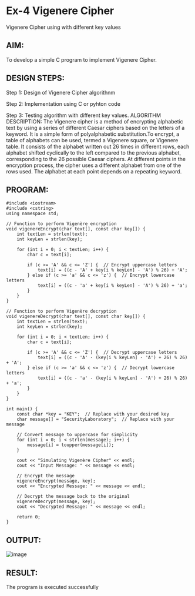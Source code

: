 # Ex-4 Vigenere Cipher

Vigenere Cipher using with different key values

## AIM:
To develop a simple C program to implement Vigenere Cipher.

## DESIGN STEPS:

Step 1: Design of Vigenere Cipher algorithnm

Step 2: Implementation using C or pyhton code

Step 3: Testing algorithm with different key values. ALGORITHM DESCRIPTION: The Vigenere cipher is a method of encrypting alphabetic text by using a series of different Caesar ciphers based on the letters of a keyword. It is a simple form of polyalphabetic substitution.To encrypt, a table of alphabets can be used, termed a Vigenere square, or Vigenere table. It consists of the alphabet written out 26 times in different rows, each alphabet shifted cyclically to the left compared to the previous alphabet, corresponding to the 26 possible Caesar ciphers. At different points in the encryption process, the cipher uses a different alphabet from one of the rows used. The alphabet at each point depends on a repeating keyword.

## PROGRAM:
```
#include <iostream>
#include <cstring>
using namespace std;

// Function to perform Vigenère encryption
void vigenereEncrypt(char text[], const char key[]) {
    int textLen = strlen(text);
    int keyLen = strlen(key);

    for (int i = 0; i < textLen; i++) {
        char c = text[i];

        if (c >= 'A' && c <= 'Z') {  // Encrypt uppercase letters
            text[i] = ((c - 'A' + key[i % keyLen] - 'A') % 26) + 'A';
        } else if (c >= 'a' && c <= 'z') {  // Encrypt lowercase letters
            text[i] = ((c - 'a' + key[i % keyLen] - 'A') % 26) + 'a';
        }
    }
}

// Function to perform Vigenère decryption
void vigenereDecrypt(char text[], const char key[]) {
    int textLen = strlen(text);
    int keyLen = strlen(key);

    for (int i = 0; i < textLen; i++) {
        char c = text[i];

        if (c >= 'A' && c <= 'Z') {  // Decrypt uppercase letters
            text[i] = ((c - 'A' - (key[i % keyLen] - 'A') + 26) % 26) + 'A';
        } else if (c >= 'a' && c <= 'z') {  // Decrypt lowercase letters
            text[i] = ((c - 'a' - (key[i % keyLen] - 'A') + 26) % 26) + 'a';
        }
    }
}

int main() {
    const char *key = "KEY";  // Replace with your desired key
    char message[] = "SecurityLaboratory";  // Replace with your message

    // Convert message to uppercase for simplicity
    for (int i = 0; i < strlen(message); i++) {
        message[i] = toupper(message[i]);
    }

    cout << "Simulating Vigenère Cipher" << endl;
    cout << "Input Message: " << message << endl;

    // Encrypt the message
    vigenereEncrypt(message, key);
    cout << "Encrypted Message: " << message << endl;

    // Decrypt the message back to the original
    vigenereDecrypt(message, key);
    cout << "Decrypted Message: " << message << endl;

    return 0;
}
```
## OUTPUT:

![image](https://github.com/user-attachments/assets/58c0115c-3d01-4782-b0e7-be076a1febf5)

## RESULT:

The program is executed successfully
